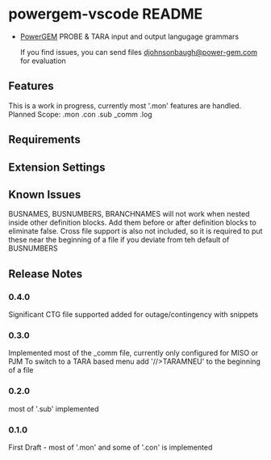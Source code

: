 # powergem-vscode README

* [PowerGEM](https://www.power-gem.com/) PROBE & TARA input and output langugage grammars

    If you find issues, you can send files djohnsonbaugh@power-gem.com for evaluation

## Features

This is a work in progress, currently most '.mon' features are handled.
Planned Scope:
.mon
.con
.sub
_comm
.log

## Requirements


## Extension Settings


## Known Issues

BUSNAMES, BUSNUMBERS, BRANCHNAMES will not work when nested inside other definition blocks. Add them before or after definition blocks to eliminate false. Cross file support is also not included, so it is required to put these near the beginning of a file if you deviate from teh default of BUSNUMBERS



## Release Notes

### 0.4.0

Significant CTG file supported added for outage/contingency with snippets

### 0.3.0

Implemented most of the _comm file, currently only configured for MISO or PJM
To switch to a TARA based menu add '//>TARAMNEU' to the beginning of a file

### 0.2.0

most of '.sub' implemented


### 0.1.0

First Draft - most of '.mon' and some of '.con' is implemented

